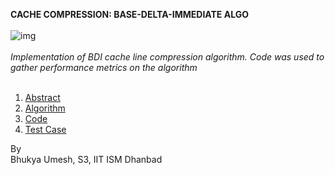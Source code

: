 **CACHE COMPRESSION: BASE-DELTA-IMMEDIATE ALGO**
<br/>
<br/>
![img](https://aist.global/storage/article/11/1609336106850843752.jpg)
<br/>
<br/>
*Implementation of BDI cache line compression algorithm. Code was used to gather performance metrics on the algorithm*
<br/>
<br/>
 
1. [Abstract](https://github.com/umeshnani05/Cache-Compression/blob/main/Abstract/Readme.md)
2. [Algorithm](https://github.com/umeshnani05/Cache-Compression/blob/main/Algorithm/Readme.md)
3. [Code](https://github.com/umeshnani05/Cache-Compression/blob/main/verliogcode.v)
4. [Test Case](https://github.com/umeshnani05/Cache-Compression/blob/main/testbench.v)

By </br>
Bhukya Umesh, S3, IIT ISM Dhanbad
